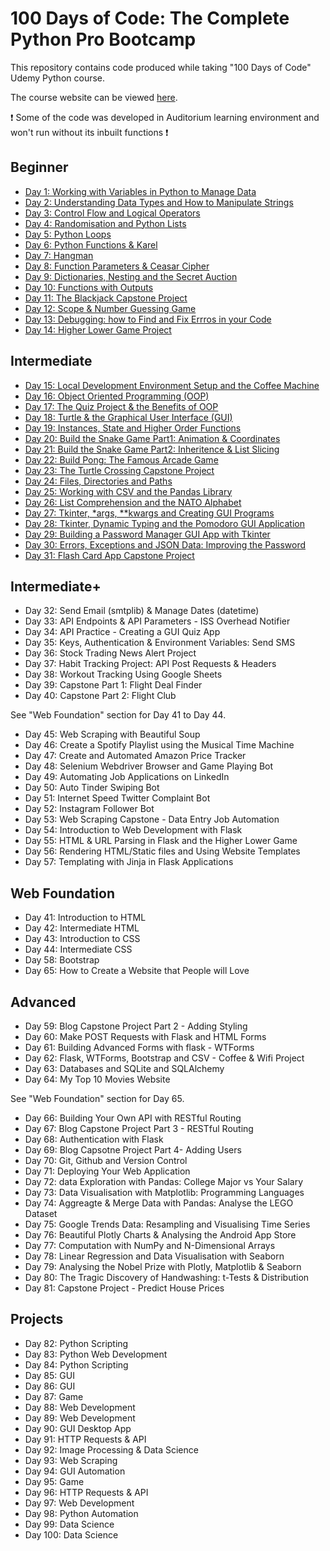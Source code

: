 # 100 Days of Code: The Complete Python Pro Bootcamp

This repository contains code produced while taking "100 Days of Code" Udemy Python course.

The course website can be viewed [here](https://www.udemy.com/course/100-days-of-code).

❗ Some of the code was developed in Auditorium learning environment and won't run without its inbuilt functions ❗

## Beginner 

* [Day 1: Working with Variables in Python to Manage Data](https://github.com/VikSil/Udemy100daysOfCode/tree/trunk/beginner/day_001-variables)
* [Day 2: Understanding Data Types and How to Manipulate Strings](https://github.com/VikSil/Udemy100daysOfCode/tree/trunk/beginner/day_002-data_types)
* [Day 3: Control Flow and Logical Operators](https://github.com/VikSil/Udemy100daysOfCode/tree/trunk/beginner/day_003-control_flow_logical_operators)
* [Day 4: Randomisation and Python Lists](https://github.com/VikSil/Udemy100daysOfCode/tree/trunk/beginner/day_004-randomisation_lists)
* [Day 5: Python Loops](https://github.com/VikSil/Udemy100daysOfCode/tree/trunk/beginner/day_005-loops)
* [Day 6: Python Functions & Karel](https://github.com/VikSil/Udemy100daysOfCode/tree/trunk/beginner/day_006-functions)
* [Day 7: Hangman](https://github.com/VikSil/Udemy100daysOfCode/tree/trunk/beginner/day_007-hangman_game)
* [Day 8: Function Parameters & Ceasar Cipher](https://github.com/VikSil/Udemy100daysOfCode/tree/trunk/beginner/day_008-function_parameters)
* [Day 9: Dictionaries, Nesting and the Secret Auction](https://github.com/VikSil/Udemy100daysOfCode/tree/trunk/beginner/day_009-dictionaries_nesting)
* [Day 10: Functions with Outputs](https://github.com/VikSil/Udemy100daysOfCode/tree/trunk/beginner/day_010-functions_with_outputs)
* [Day 11: The Blackjack Capstone Project](https://github.com/VikSil/Udemy100daysOfCode/tree/trunk/beginner/day_011-blackjack)
* [Day 12: Scope & Number Guessing Game](https://github.com/VikSil/Udemy100daysOfCode/tree/trunk/beginner/day_012-scope)
* [Day 13: Debugging: how to Find and Fix Errros in your Code](https://github.com/VikSil/Udemy100daysOfCode/tree/trunk/beginner/day_013-debugging)
* [Day 14: Higher Lower Game Project](https://github.com/VikSil/Udemy100daysOfCode/tree/trunk/beginner/day_014-higher_lower_game)

## Intermediate

* [Day 15: Local Development Environment Setup and the Coffee Machine](https://github.com/VikSil/Udemy100daysOfCode/tree/trunk/intermediate/day_015-environment_and_cofee_machine)
* [Day 16: Object Oriented Programming (OOP)](https://github.com/VikSil/Udemy100daysOfCode/tree/trunk/intermediate/day_016-oop)
* [Day 17: The Quiz Project & the Benefits of OOP](https://github.com/VikSil/Udemy100daysOfCode/tree/trunk/intermediate/day_017-quiz_project)
* [Day 18: Turtle & the Graphical User Interface (GUI)](https://github.com/VikSil/Udemy100daysOfCode/tree/trunk/intermediate/day_018-turtle_and_gui)
* [Day 19: Instances, State and Higher Order Functions](https://github.com/VikSil/Udemy100daysOfCode/tree/trunk/intermediate/day_019-instances_state_higher_order_functions)
* [Day 20: Build the Snake Game Part1: Animation & Coordinates](https://github.com/VikSil/Udemy100daysOfCode/tree/trunk/intermediate/day_020_021-snake_game)
* [Day 21: Build the Snake Game Part2: Inheritence & List Slicing](https://github.com/VikSil/Udemy100daysOfCode/tree/trunk/intermediate/day_020_021-snake_game)
* [Day 22: Build Pong: The Famous Arcade Game](https://github.com/VikSil/Udemy100daysOfCode/tree/trunk/intermediate/day_022-pong)
* [Day 23: The Turtle Crossing Capstone Project](https://github.com/VikSil/Udemy100daysOfCode/tree/trunk/intermediate/day_023-turtle_crossing)
* [Day 24: Files, Directories and Paths](https://github.com/VikSil/Udemy100daysOfCode/tree/trunk/intermediate/day_024-files_directories_paths)
* [Day 25: Working with CSV and the Pandas Library](https://github.com/VikSil/Udemy100daysOfCode/tree/trunk/intermediate/day_025-csv_and_pandas)
* [Day 26: List Comprehension and the NATO Alphabet](https://github.com/VikSil/Udemy100daysOfCode/tree/trunk/intermediate/day_026-list_comprehension)
* [Day 27: Tkinter, *args, **kwargs and Creating GUI Programs](https://github.com/VikSil/Udemy100daysOfCode/tree/trunk/intermediate/day_027-tkinter_args_kwargs_gui)
* [Day 28: Tkinter, Dynamic Typing and the Pomodoro GUI Application](https://github.com/VikSil/Udemy100daysOfCode/tree/trunk/intermediate/day_028-tkinter_dynamic_typing_pomodoro)
* [Day 29: Building a Password Manager GUI App with Tkinter](https://github.com/VikSil/Udemy100daysOfCode/tree/trunk/intermediate/day_029-password_manager)
* [Day 30: Errors, Exceptions and JSON Data: Improving the Password](https://github.com/VikSil/Udemy100daysOfCode/tree/trunk/intermediate/day_030-errors_exceptions_json)
* [Day 31: Flash Card App Capstone Project](https://github.com/VikSil/Udemy100daysOfCode/tree/trunk/intermediate/day_031-flash_card_app)

## Intermediate+

* Day 32: Send Email (smtplib) & Manage Dates (datetime)
* Day 33: API Endpoints & API Parameters - ISS Overhead Notifier
* Day 34: API Practice - Creating a GUI Quiz App
* Day 35: Keys, Authentication & Environment Variables: Send SMS
* Day 36: Stock Trading News Alert Project
* Day 37: Habit Tracking Project: API Post Requests & Headers
* Day 38: Workout Tracking Using Google Sheets
* Day 39: Capstone Part 1: Flight Deal Finder
* Day 40: Capstone Part 2: Flight Club

See "Web Foundation" section for Day 41 to Day 44. 
  
* Day 45: Web Scraping with Beautiful Soup
* Day 46: Create a Spotify Playlist using the Musical Time Machine
* Day 47: Create and Automated Amazon Price Tracker
* Day 48: Selenium Webdriver Browser and Game Playing Bot
* Day 49: Automating Job Applications on LinkedIn
* Day 50: Auto Tinder Swiping Bot
* Day 51: Internet Speed Twitter Complaint Bot
* Day 52: Instagram Follower Bot
* Day 53: Web Scraping Capstone - Data Entry Job Automation
* Day 54: Introduction to Web Development with Flask
* Day 55: HTML & URL Parsing in Flask and the Higher Lower Game
* Day 56: Rendering HTML/Static files and Using Website Templates
* Day 57: Templating with Jinja in Flask Applications

## Web Foundation

* Day 41: Introduction to HTML
* Day 42: Intermediate HTML
* Day 43: Introduction to CSS
* Day 44: Intermediate CSS
* Day 58: Bootstrap
* Day 65: How to Create a Website that People will Love
  
## Advanced

* Day 59: Blog Capstone Project Part 2 - Adding Styling
* Day 60: Make POST Requests with Flask and HTML Forms
* Day 61: Building Advanced Forms with flask - WTForms
* Day 62: Flask, WTForms, Bootstrap and CSV - Coffee & Wifi Project
* Day 63: Databases and SQLite and SQLAlchemy
* Day 64: My Top 10 Movies Website

See "Web Foundation" section for Day 65.

* Day 66: Building Your Own API with RESTful Routing
* Day 67: Blog Capstone Project Part 3 - RESTful Routing
* Day 68: Authentication with Flask
* Day 69: Blog Capsotne Project Part 4- Adding Users
* Day 70: Git, Github and Version Control
* Day 71: Deploying Your Web Application
* Day 72: data Exploration with Pandas: College Major vs Your Salary
* Day 73: Data Visualisation with Matplotlib: Programming Languages
* Day 74: Aggreagte & Merge Data with Pandas: Analyse the LEGO Dataset
* Day 75: Google Trends Data: Resampling and Visualising Time Series
* Day 76: Beautiful Plotly Charts & Analysing the Android App Store
* Day 77: Computation with NumPy and N-Dimensional Arrays
* Day 78: Linear Regression and Data Visualisation with Seaborn
* Day 79: Analysing the Nobel Prize with Plotly, Matplotlib & Seaborn
* Day 80: The Tragic Discovery of Handwashing: t-Tests & Distribution
* Day 81: Capstone Project - Predict House Prices

## Projects

* Day 82: Python Scripting
* Day 83: Python Web Development
* Day 84: Python Scripting
* Day 85: GUI
* Day 86: GUI
* Day 87: Game
* Day 88: Web Development
* Day 89: Web Development
* Day 90: GUI Desktop App
* Day 91: HTTP Requests & API
* Day 92: Image Processing & Data Science
* Day 93: Web Scraping
* Day 94: GUI Automation
* Day 95: Game
* Day 96: HTTP Requests & API
* Day 97: Web Development
* Day 98: Python Automation
* Day 99: Data Science
* Day 100: Data Science
